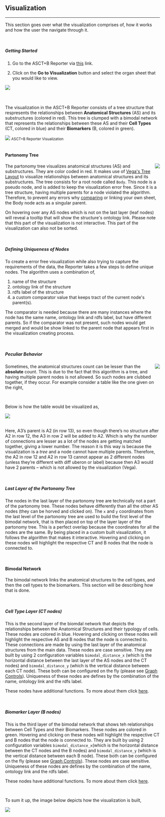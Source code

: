 ## Visualization
---

This section goes over what the visualization comprises of, how it works and how the user the navigate through it.

<br>

##### Getting Started

1. Go to the ASCT+B Reporter via [this](https://ccf-asct-reporter.netlify.app/v2/) link.

2. Click on the **Go to Visualization** button and select the organ sheet that you would like to view.

<img src="assets/docs/visualization/gotovis.png" class="intro-img p-2 w-25">

<br>
<br>
<br>


The visualization in the ASCT+B Reporter consists of a tree structure that respresents the relationships between **Anatomical Structures** (AS) and its substructures (colored in red). This tree is clumped with a bimodal network that represents the relationships between these AS and their **Cell Types** (CT, colored in blue) and their **Biomarkers** (B, colored in green).

<div class="text-center"> 
  <img src="assets/docs/visualization/vis1.png" class="intro-img p-2 w-100">
  <small>ASCT+B Reporter Visualization</small>
</div>

<br>

#### Partonomy Tree

<img src="assets/docs/visualization/partonomy.png" class="intro-img p-2 w-25 ml-5" align="right">

The partonomy tree visualizes anatomical structures (AS) and substructures. They are color coded in red. It makes use of [Vega's Tree Layout](https://vega.github.io/vega/examples/tree-layout/) to visualize relationships between anatomical structures and its substructures. The tree consists for a root node called `Body`. This node is a pseudo node, and is added to keep the visualization error free. Since it is a tree structure, having multiple parents for a node violated the algorithm. Therefore, to prevent any errors why [comparing](https://github.com/hubmapconsortium/ccf-asct-reporter/wiki/Compare) or linking your own sheet, the Body node acts as a singular parent.

On hovering over any AS nodes which is not on the last layer (leaf nodes) will reveal a tooltip that will show the structure's ontology link. Please note that this part of the visualization is not interactive. This part of the visualization can also not be sorted.

<br>


##### Defining Uniqueness of Nodes

To create a error free visualization while also trying to capture the requirements of the data, the Reporter takes a few steps to define unique nodes. The algorithm uses a combination of,
1. name of the structure
2. ontology link of the structure
3. rdfs label of the structure
4. a custom comparator value that keeps tract of the current node's parent(s).

The comparator is needed because there are many instances where the node has the same name, ontology link and rdfs label, but have different parents. So if the comparator was not present, such nodes would get merged and would be show linked to the parent node that appears first in the visualization creating process. 

<br>

##### Peculiar Behavior

<img src="assets/docs/visualization/peculiar-table.png" class="intro-img p-2 w-25" align="right">

Sometimes, the anatomical structures count can be lesser than the **absolute** count. This is due to the fact that this algorithm is a tree, and having multiple parent nodes is not allowed. So such nodes are clubbed together, if they occur. For example consider a table like the one given on the right,

<br>

Below is how the table would be visualized as,

<img src="assets/docs/visualization/peculiar-vis.png" class="intro-img p-2 w-25">

<br>
<br>

Here, A3’s parent is A2 (in row 13), so even though there’s no structure after A2 in row 12, the A3 in row 2 will be added to A2. Which is why the number of connections are lesser as a lot of the nodes are getting matched together, giving a lower number. The reason it is this way is because the visualization is a *tree* and a node cannot have multiple parents. Therefore, the A2 in row 12 and A2 in row 13 cannot appear as 2 different nodes (unless they’re different with diff uberon or label) because then A3 would have 2 parents – which is not allowed by the visualization (Vega).

<br>

##### Last Layer of the Partonomy Tree

The nodes in the last layer of the partonomy tree are technically not a part of the partonomy tree. These nodes behave differently than all the other AS nodes (they can be horved and clicked on). The `x` and `y` coordinates from the last level of the partonomy tree are used to build the first level of the bimodal network, that is then placed on top of the layer layer of the partonomy tree. This is a perfect overlap because the coordinates for all the nodes are the same. By being placed in a custom built visualization, it follows the algorithm that makes it interactive. Hovering and clicking on these nodes will highlight the respective CT and B nodes that the node is connected to.

<br>

#### Bimodal Network

The bimodal network links the anatomical structures to the cell types, and then the cell types to the biomarkers. This section will be describing how that is done.

<br>

##### Cell Type Layer (CT nodes)

This is the second layer of the biomdal network that depicts the relationships between the Anatomical Structures and their typology of cells. These nodes are colored in blue. Hovering and clicking on these nodes will highlight the respective AS and B nodes that the node is connected to. These connections are made by using the last layer of the anatomical structures from the main data. These nodes are case sensitive. They are built by using 2 configuration variables `bimodal_distance_x` (which is the horizontal distance between the last layer of the AS nodes and the CT nodes) and `bimodal_distance_y` (which is the vertical distance between each CT node). These both can be configured on the fly (please see [Graph Controls](https://github.com/hubmapconsortium/ccf-asct-reporter/wiki/Visualization/_edit#graph-controls)). Uniqueness of these nodes are defines by the combination of the name, ontology link and the rdfs label.

These nodes have additional functions. To more about them click [here](/docs?id=4).

<br>

##### Biomarker Layer (B nodes)

This is the third layer of the bimodal network that shows teh relationships between Cell Types and their Biomarkers. These nodes are colored in green.  Hovering and clicking on these nodes will highlight the respective CT and B nodes that the node is connected to. They are built by using 2 configuration variables `bimodal_distance_x`(which is the horizontal distance between the CT nodes and the B nodes) and `bimodal_distance_y` (which is the vertical distance between each B node). These both can be configured on the fly (please see [Graph Controls](https://github.com/hubmapconsortium/ccf-asct-reporter/wiki/Visualization/_edit#graph-controls)). These nodes are case sensitive. Uniqueness of these nodes are defines by the combination of the name, ontology link and the rdfs label.

These nodes have additional functions. To more about them click [here](/docs?id=4).

<br> 

To sum it up, the image below depicts how the visualization is built,


<img src="assets/docs/visualization/workflow.png" class="intro-img p-2 w-100">